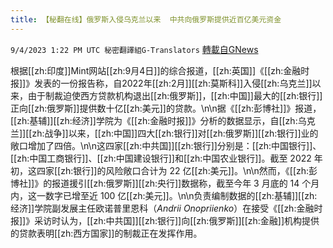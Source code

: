 ```yaml
---
title: 【秘翻在线】俄罗斯入侵乌克兰以来  中共向俄罗斯提供近百亿美元资金
---
```

`9/4/2023 1:22 PM UTC 秘密翻譯組G-Translators` [轉載自GNews](https://gnews.org/articles/1643302)

根据[[zh:印度]]Mint网站[[zh:9月4日]]的综合报道，[[zh:英国]]《[[zh:金融时报]]》发表的一份报告称，自2022年[[zh:2月]][[zh:莫斯科]]入侵[[zh:乌克兰]]以来，由于制裁迫使西方贷款机构退出[[zh:俄罗斯]]，[[zh:中国]]最大的[[zh:银行]]正向[[zh:俄罗斯]]提供数十亿[[zh:美元]]的贷款。\n\n据《[[zh:彭博社]]》报道，[[zh:基辅]][[zh:经济]]学院为《[[zh:金融时报]]》分析的数据显示，自[[zh:乌克兰]][[zh:战争]]以来，[[zh:中国]]四大[[zh:银行]]对[[zh:俄罗斯]][[zh:银行]]业的敞口增加了四倍。\n\n这四家[[zh:中共国]][[zh:银行]]分别是：[[zh:中国银行]]、[[zh:中国工商银行]]、[[zh:中国建设银行]]和[[zh:中国农业银行]]。截至 2022 年初，这四家[[zh:银行]]的风险敞口合计为 22 亿[[zh:美元]]。\n\n然而，《[[zh:彭博社]]》的报道援引[[zh:俄罗斯]][[zh:央行]]数据称，截至今年 3 月底的 14 个月内，这一数字已增至近 100 亿[[zh:美元]]。\n\n负责编制数据的[[zh:基辅]][[zh:经济]]学院副发展主任欧诺普里恩科（_Andrii Onopriienko_）在接受《[[zh:金融时报]]》采访时认为，[[zh:中共国]][[zh:银行]]向[[zh:俄罗斯]][[zh:金融]]机构提供的贷款表明[[zh:西方国家]]的制裁正在发挥作用。
